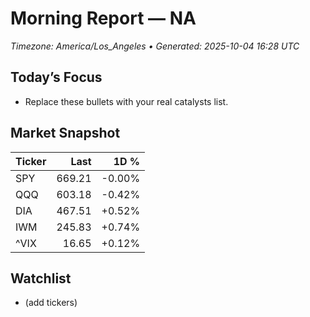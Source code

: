 # Morning Report — NA
_Timezone: America/Los_Angeles • Generated: 2025-10-04 16:28 UTC_

## Today’s Focus
- Replace these bullets with your real catalysts list.

## Market Snapshot
| Ticker | Last | 1D % |
|---|---:|---:|
| SPY | 669.21 | -0.00% |
| QQQ | 603.18 | -0.42% |
| DIA | 467.51 | +0.52% |
| IWM | 245.83 | +0.74% |
| ^VIX | 16.65 | +0.12% |

## Watchlist
- (add tickers)
